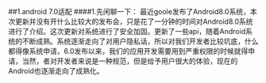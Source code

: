 ##1.android 7.0适配
####1.先闲聊一下：
最近goole发布了Android8.0系统，本次更新并没有开什么比较大的发布会，只是花了一分钟的时间对Android8.0系统进行了介绍。这次更新对系统进行了安全加固。更新了一些api，随着Android系统的不断成熟。系统逐渐走向了对用户隐私话，所以对我们开发者比较坑底，什么都得像系统申请，6.0发布以来，我们的应用开发需要用到严重权限的时候就得申请，当然，者对开发者来说是一种规范，但是给予用户很大的体验，现在的Android也逐渐走向了成熟化。
